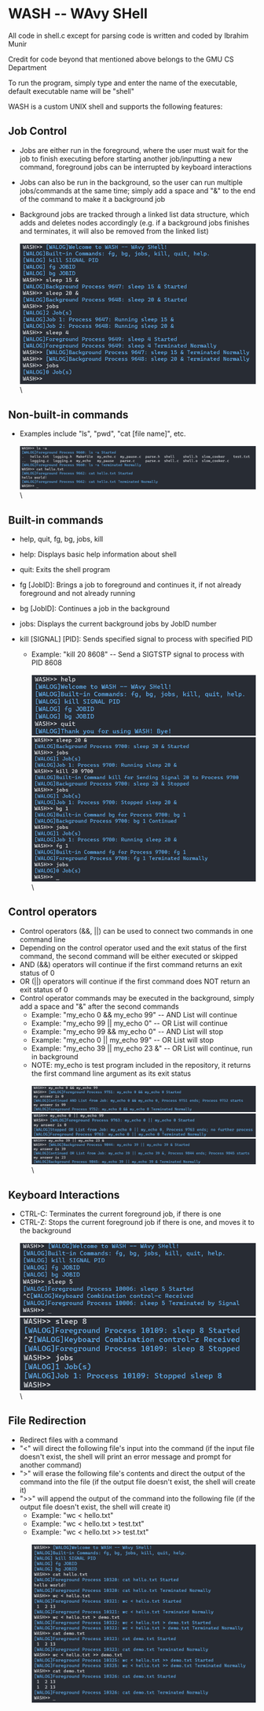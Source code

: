 # WASH -- WAvy SHell
 
 All code in shell.c except for parsing code is written and coded by Ibrahim Munir
 
 Credit for code beyond that mentioned above belongs to the GMU CS Department
 
 
To run the program, simply type and enter the name of the executable, default executable name will be "shell"


 WASH is a custom UNIX shell and supports the following features:
 
 Job Control
 -
   - Jobs are either run in the foreground, where the user must wait for the job to finish executing  before starting another job/inputting a new command, foreground jobs can be interrupted by keyboard interactions
   
   - Jobs can also be run in the background, so the user can run multiple jobs/commands at the same time; simply add a space and "&" to the end of the command to make it a background job
   
   - Background jobs are tracked through a linked list data structure, which adds and deletes nodes accordingly (e.g. if a background jobs finishes and terminates, it will also be removed from the linked list)
 \
 \
 ![](images/jobcontroldemo.png)
 \
 
 Non-built-in commands
 -
   - Examples include "ls", "pwd", "cat [file name]", etc.
 \
 \
 ![](images/nbicmddemo.png)
 \
 
 Built-in commands
 -
   - help, quit, fg, bg, jobs, kill
    
   - help: Displays basic help information about shell
    
   - quit: Exits the shell program
    
   - fg [JobID]: Brings a job to foreground and continues it, if not already foreground and not already running

   - bg [JobID]: Continues a job in the background
    
   - jobs: Displays the current background jobs by JobID number
    
   - kill [SIGNAL] [PID]: Sends specified signal to process with specified PID
      - Example: "kill 20 8608" -- Send a SIGTSTP signal to process with PID 8608
  \
  \
  ![](images/helpquitcmddemo.png)
  ![](images/bicmddemo.png)
  \
  \
  
  
  
  
 Control operators
 -
   - Control operators (&&, ||) can be used to connect two commands in one command line
   - Depending on the control operator used and the exit status of the first command, the second command will be either executed or skipped
   - AND (&&) operators will continue if the first command returns an exit status of 0
   - OR (||) operators will continue if the first command does NOT return an exit status of 0
   - Control operator commands may be executed in the background, simply add a space and "&" after the second commands
     - Example: "my_echo 0 && my_echo 99" -- AND List will continue
     - Example: "my_echo 99 || my_echo 0" -- OR List will continue
     - Example: "my_echo 99 && my_echo 0" -- AND List will stop
     - Example: "my_echo 0 || my_echo 99" -- OR List will stop
     - Example: "my_echo 39 || my_echo 23 &" -- OR List will continue, run in background
     - NOTE: my_echo is test program included in the repository, it returns the first command line argument as its exit status
 \
 \
 ![](images/contop1demo.png)
 ![](images/contop2demo.png)
 ![](images/contop3demo.png)
 \
 \
 
 
 Keyboard Interactions
 -
   - CTRL-C: Terminates the current foreground job, if there is one
   - CTRL-Z: Stops the current foreground job if there is one, and moves it to the background
   \
   \
   ![](images/ctrlcdemo.png)
   ![](images/ctrlzdemo.png)
   \
   \
   

  File Redirection
  -
   - Redirect files with a command
   - "<" will direct the following file's input into the command (if the input file doesn't exist, the shell will print an error message and prompt for another command)
   - ">" will erase the following file's contents and direct the output of the command into the file (if the output file doesn't exist, the shell will create it)
   - ">>" will append the output of the command into the following file (if the output file doesn't exist, the shell will create it)
     - Example: "wc < hello.txt"
     - Example: "wc < hello.txt > test.txt"
     - Example: "wc < hello.txt >> test.txt"
     \
     \
     ![](images/fileredirectiondemo.png)
      

      
